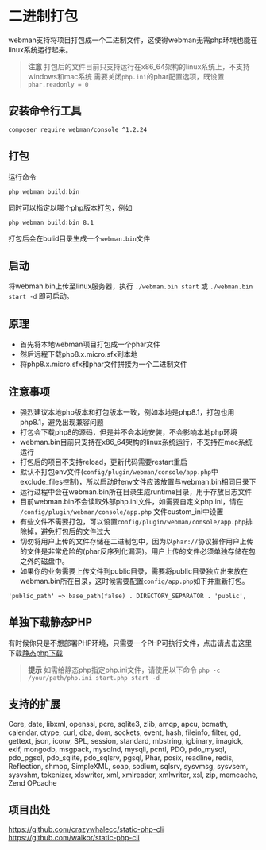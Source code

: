 # 二进制打包

webman支持将项目打包成一个二进制文件，这使得webman无需php环境也能在linux系统运行起来。

> **注意**
> 打包后的文件目前只支持运行在x86_64架构的linux系统上，不支持windows和mac系统
> 需要关闭`php.ini`的phar配置选项，既设置 `phar.readonly = 0`

## 安装命令行工具
`composer require webman/console ^1.2.24`

## 打包
运行命令
```
php webman build:bin
```
同时可以指定以哪个php版本打包，例如
```
php webman build:bin 8.1
```

打包后会在bulid目录生成一个`webman.bin`文件

## 启动
将webman.bin上传至linux服务器，执行 `./webman.bin start` 或 `./webman.bin start -d` 即可启动。

## 原理
* 首先将本地webman项目打包成一个phar文件
* 然后远程下载php8.x.micro.sfx到本地
* 将php8.x.micro.sfx和phar文件拼接为一个二进制文件

## 注意事项
* 强烈建议本地php版本和打包版本一致，例如本地是php8.1，打包也用php8.1，避免出现兼容问题
* 打包会下载php8的源码，但是并不会本地安装，不会影响本地php环境
* webman.bin目前只支持在x86_64架构的linux系统运行，不支持在mac系统运行
* 打包后的项目不支持reload，更新代码需要restart重启
* 默认不打包env文件(`config/plugin/webman/console/app.php`中exclude_files控制)，所以启动时env文件应该放置与webman.bin相同目录下
* 运行过程中会在webman.bin所在目录生成runtime目录，用于存放日志文件
* 目前webman.bin不会读取外部php.ini文件，如需要自定义php.ini，请在 `/config/plugin/webman/console/app.php` 文件custom_ini中设置
* 有些文件不需要打包，可以设置`config/plugin/webman/console/app.php`排除掉，避免打包后的文件过大
* 切勿将用户上传的文件存储在二进制包中，因为以`phar://`协议操作用户上传的文件是非常危险的(phar反序列化漏洞)。用户上传的文件必须单独存储在包之外的磁盘中。
* 如果你的业务需要上传文件到public目录，需要将public目录独立出来放在webman.bin所在目录，这时候需要配置`config/app.php`如下并重新打包。
```
'public_path' => base_path(false) . DIRECTORY_SEPARATOR . 'public',
```

## 单独下载静态PHP
有时候你只是不想部署PHP环境，只需要一个PHP可执行文件，点击请点击这里下载[静态php下载](https://www.workerman.net/download)

> **提示**
> 如需给静态php指定php.ini文件，请使用以下命令 `php -c /your/path/php.ini start.php start -d`

## 支持的扩展
Core, date, libxml, openssl, pcre, sqlite3, zlib, amqp, apcu, bcmath, calendar, ctype, curl, dba, dom, sockets, event, hash, fileinfo, filter, gd, gettext, json, iconv, SPL, session, standard, mbstring, igbinary, imagick, exif, mongodb, msgpack, mysqlnd, mysqli, pcntl, PDO, pdo_mysql, pdo_pgsql, pdo_sqlite, pdo_sqlsrv, pgsql, Phar, posix, readline, redis, Reflection, shmop, SimpleXML, soap, sodium, sqlsrv, sysvmsg, sysvsem, sysvshm, tokenizer, xlswriter, xml, xmlreader, xmlwriter, xsl, zip, memcache, Zend OPcache

## 项目出处

https://github.com/crazywhalecc/static-php-cli
https://github.com/walkor/static-php-cli
